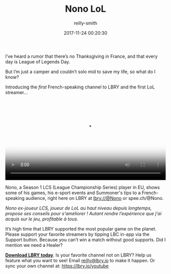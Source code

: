 ﻿---
author: reilly-smith
title: 'Nono LoL'
date: '2017-11-24 00:20:30'
cover: 'nono-banner.png'
---
I’ve heard a rumor that there’s no Thanksgiving in France, and that every day is League of Legends Day.

But I’m just a camper and couldn’t solo mid to save my life, so what do I know?

Introducing the *first* French-speaking channel to LBRY and the first LoL streamer…

<video width="100%" controls poster="http://berk.ninja/thumbnails/uyo8s7hE9xY" src="https://spee.ch/9ac8454a292304d8b6e2309fc6698b354a436cc6/nono-adc-master-best-of-1.mp4"/></video>

Nono, a Season 1 LCS (League Championship Series) player in EU, shows some of his games, his e-sport events and Summoner's tips to a French-speaking audience, right here on LBRY at [lbry://@Nono](https://open.lbry.io/%40Nono) or  spee.ch/@Nono.

*Nono ex-joueur LCS, joueur de LoL au haut niveau depuis longtemps, propose ses conseils pour s'améliorer ! Autant rendre l’expérience que j'ai acquis sur le jeu, profitable à tous.*

It’s high time that LBRY supported the most popular game on the planet. Please support your favorite streamers by tipping LBC in-app via the Support button. Because you can’t win a match without good supports. Did I mention we need a Healer?

**[Download LBRY today](https://lbry.io/get)**. Is your favorite channel not on LBRY? Help us feature what you want to see! Email reilly@lbry.io to make it happen. Or sync your own channel at: https://lbry.io/youtube
